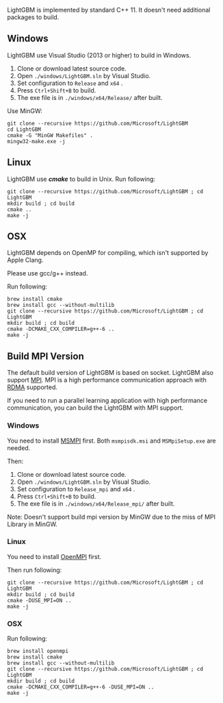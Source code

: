 LightGBM is implemented by standard C++ 11. It doesn't need additional packages to build.

## Windows

LightGBM use Visual Studio (2013 or higher) to build in Windows.

1. Clone or download latest source code.
2. Open ```./windows/LightGBM.sln``` by Visual Studio.
3. Set configuration to ```Release``` and ```x64``` .
4. Press ```Ctrl+Shift+B``` to build.
5. The exe file is in ```./windows/x64/Release/``` after built.

Use MinGW:
```
git clone --recursive https://github.com/Microsoft/LightGBM
cd LightGBM
cmake -G "MinGW Makefiles" .
mingw32-make.exe -j
```


## Linux

LightGBM use ***cmake*** to build in Unix. Run following: 

```
git clone --recursive https://github.com/Microsoft/LightGBM ; cd LightGBM
mkdir build ; cd build
cmake .. 
make -j 
```

## OSX

LightGBM depends on OpenMP for compiling, which isn't supported by Apple Clang.

Please use gcc/g++ instead. 

Run following: 

```
brew install cmake
brew install gcc --without-multilib
git clone --recursive https://github.com/Microsoft/LightGBM ; cd LightGBM
mkdir build ; cd build
cmake -DCMAKE_CXX_COMPILER=g++-6 .. 
make -j 
```

## Build MPI Version

The default build version of LightGBM is based on socket. LightGBM also support [MPI](https://en.wikipedia.org/wiki/Message_Passing_Interface). MPI is a high performance communication approach with [RDMA](https://en.wikipedia.org/wiki/Remote_direct_memory_access) supported. 

If you need to run a parallel learning application with high performance communication, you can build the LightGBM with MPI support.

### Windows

You need to install [MSMPI](https://www.microsoft.com/en-us/download/details.aspx?id=49926) first. Both ```msmpisdk.msi``` and ```MSMpiSetup.exe``` are needed.

Then:

1. Clone or download latest source code.
2. Open ```./windows/LightGBM.sln``` by Visual Studio.
3. Set configuration to ```Release_mpi``` and ```x64``` .
4. Press ```Ctrl+Shift+B``` to build.
5. The exe file is in ```./windows/x64/Release_mpi/``` after built.

Note: Doesn't support build mpi version by MinGW due to the miss of MPI Library in MinGW.
### Linux

You need to install [OpenMPI](https://www.open-mpi.org/) first.

Then run following:

```
git clone --recursive https://github.com/Microsoft/LightGBM ; cd LightGBM
mkdir build ; cd build
cmake -DUSE_MPI=ON .. 
make -j 
```

### OSX


Run following: 

```
brew install openmpi 
brew install cmake
brew install gcc --without-multilib
git clone --recursive https://github.com/Microsoft/LightGBM ; cd LightGBM
mkdir build ; cd build
cmake -DCMAKE_CXX_COMPILER=g++-6 -DUSE_MPI=ON .. 
make -j 
```

